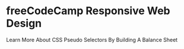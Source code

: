 # freeCodeCamp Responsive Web Design
Learn More About CSS Pseudo Selectors By Building A Balance Sheet
